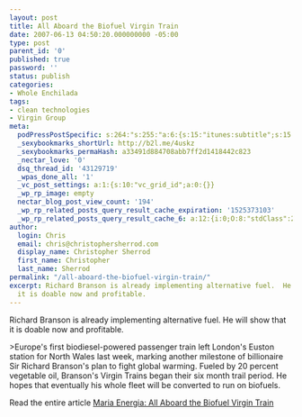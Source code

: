 ```yaml
---
layout: post
title: All Aboard the Biofuel Virgin Train
date: 2007-06-13 04:50:20.000000000 -05:00
type: post
parent_id: '0'
published: true
password: ''
status: publish
categories:
- Whole Enchilada
tags:
- clean technologies
- Virgin Group
meta:
  podPressPostSpecific: s:264:"s:255:"a:6:{s:15:"itunes:subtitle";s:15:"##PostExcerpt##";s:14:"itunes:summary";s:15:"##PostExcerpt##";s:15:"itunes:keywords";s:17:"##WordPressCats##";s:13:"itunes:author";s:10:"##Global##";s:15:"itunes:explicit";s:7:"Default";s:12:"itunes:block";s:7:"Default";}";";
  _sexybookmarks_shortUrl: http://b2l.me/4uskz
  _sexybookmarks_permaHash: a33491d884708abb7ff2d1418442c823
  _nectar_love: '0'
  dsq_thread_id: '43129719'
  _wpas_done_all: '1'
  _vc_post_settings: a:1:{s:10:"vc_grid_id";a:0:{}}
  _wp_rp_image: empty
  nectar_blog_post_view_count: '194'
  _wp_rp_related_posts_query_result_cache_expiration: '1525373103'
  _wp_rp_related_posts_query_result_cache_6: a:12:{i:0;O:8:"stdClass":2:{s:7:"post_id";s:3:"365";s:5:"score";s:17:"137.8957008776229";}i:1;O:8:"stdClass":2:{s:7:"post_id";s:3:"279";s:5:"score";s:18:"115.21195076396697";}i:2;O:8:"stdClass":2:{s:7:"post_id";s:3:"389";s:5:"score";s:18:"105.46986428533961";}i:3;O:8:"stdClass":2:{s:7:"post_id";s:3:"280";s:5:"score";s:17:"93.60881079153759";}i:4;O:8:"stdClass":2:{s:7:"post_id";s:3:"334";s:5:"score";s:17:"85.87251312570763";}i:5;O:8:"stdClass":2:{s:7:"post_id";s:3:"359";s:5:"score";s:15:"78.453515643066";}i:6;O:8:"stdClass":2:{s:7:"post_id";s:3:"318";s:5:"score";s:15:"78.453515643066";}i:7;O:8:"stdClass":2:{s:7:"post_id";s:3:"261";s:5:"score";s:15:"78.453515643066";}i:8;O:8:"stdClass":2:{s:7:"post_id";s:3:"799";s:5:"score";s:17:"77.78057116981253";}i:9;O:8:"stdClass":2:{s:7:"post_id";s:3:"407";s:5:"score";s:17:"77.78057116981253";}i:10;O:8:"stdClass":2:{s:7:"post_id";s:3:"727";s:5:"score";s:17:"77.16980787067425";}i:11;O:8:"stdClass":2:{s:7:"post_id";s:4:"1305";s:5:"score";s:17:"73.06757345452687";}}
author:
  login: Chris
  email: chris@christophersherrod.com
  display_name: Christopher Sherrod
  first_name: Christopher
  last_name: Sherrod
permalink: "/all-aboard-the-biofuel-virgin-train/"
excerpt: Richard Branson is already implementing alternative fuel.  He will show that
  it is doable now and profitable.
---
```

<p>Richard Branson is already implementing alternative fuel.  He will show that it is doable now and profitable.</p>
>Europe's first biodiesel-powered passenger train left London's Euston station for North Wales last week, marking another milestone of billionaire Sir Richard Branson's plan to fight global warming. Fueled by 20 percent vegetable oil, Branson's Virgin Trains began their six month trail period. He hopes that eventually his whole fleet will be converted to run on biofuels.
</p></blockquote>
<p>Read the entire article <a href="http://mariaenergia.blogspot.com/2007/06/all-aboard-biofuel-virgin-train.html" rel="nofollow">Maria Energia: All Aboard the Biofuel Virgin Train</a></p>
